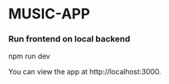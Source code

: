# MUSIC-APP

### Run frontend on local backend

npm run dev

You can view the app at http://localhost:3000.
